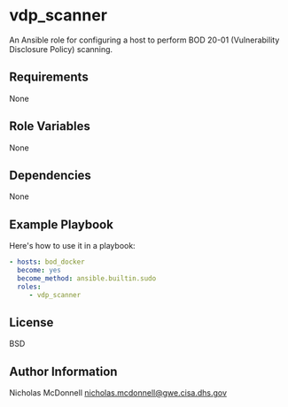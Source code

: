 # vdp_scanner #

An Ansible role for configuring a host to perform BOD 20-01 (Vulnerability
Disclosure Policy) scanning.

## Requirements ##

None

## Role Variables ##

None

## Dependencies ##

None

## Example Playbook ##

Here's how to use it in a playbook:

```yaml
- hosts: bod_docker
  become: yes
  become_method: ansible.builtin.sudo
  roles:
     - vdp_scanner
```

## License ##

BSD

## Author Information ##

Nicholas McDonnell <nicholas.mcdonnell@gwe.cisa.dhs.gov>
